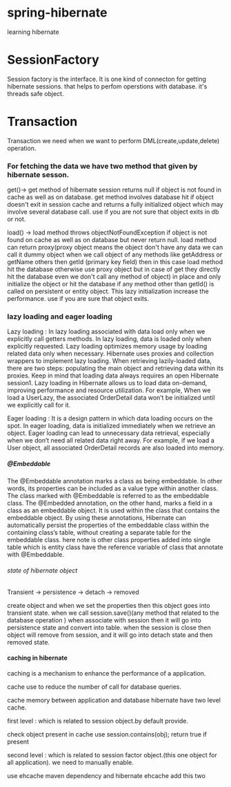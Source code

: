 # spring-hibernate
learning hibernate

# SessionFactory

Session factory is the interface. It is one kind  of connecton for getting hibernate sessions. that helps to perfom operstions with database. it's threads safe object.

# Transaction
Transaction we need when we want to perform DML(create,update,delete) operation.

### For fetching the data we have two method that given by hibernate sesson.

get()-> get method of hibernate session returns null if object is not found in cache as well as on database.
        get method involves database hit if object doesn't exit in session cache and returns a fully initialized object
        which may involve several database call. use if you are not sure that object exits in db or not.

load() -> load method throws objectNotFoundException if object is not found on cache as well as on database but never return null.
         load method can return proxy(proxy object means the object don't have any data we can call it dummy object when we call 
         object of any methods like getAddress or getName others then  getId (primary key field) then in this case  load method 
         hit the database otherwise use proxy object but in case of get they directly hit the database even we don't 
          call any method of object) in place and only initialize the object or hit the database if any method other than getId() 
          is called on persistent or entity object. This lazy initialization increase the performance.
         use if you are sure that object exits.

### lazy loading and eager loading

Lazy loading :  In lazy loading associated with data load only when we explicitly call getters methods.
                In lazy loading, data is loaded only when explicitly requested.
                Lazy loading optimizes memory usage by loading related data only when necessary.
                Hibernate uses proxies and collection wrappers to implement lazy loading.
                When retrieving lazily-loaded data, there are two steps: populating the main object and retrieving data within its proxies.
                Keep in mind that loading data always requires an open Hibernate session1.
                Lazy loading in Hibernate allows us to load data on-demand, improving performance and resource utilization.
                For example, When we load a UserLazy, the associated OrderDetail data won’t be initialized until we explicitly call for it.

Eager loading : It is a design pattern in which data loading occurs on the spot.
                In eager loading, data is initialized immediately when we retrieve an object.
                Eager loading can lead to unnecessary data retrieval, especially when we don’t need all related data right away.
                For example, if we load a User object, all associated OrderDetail records are also loaded into memory.


##### @Embeddable

The @Embeddable annotation marks a class as being embeddable. In other words, its properties can be included as a value type within another class.
The class marked with @Embeddable is referred to as the embeddable class.
The @Embedded annotation, on the other hand, marks a field in a class as an embeddable object. It is used within the class that contains the embeddable object.
By using these annotations, Hibernate can automatically persist the properties of the embeddable class within the containing class’s table, without creating 
a separate table for the embeddable class.
here note is other class properties added into single table which is entity class have the reference variable  of class that annotate with @Embeddable.


###### state of hibernate object
Transient -> persistence -> detach -> removed

create object and  when we set the properties  then this object goes into transient state.
when we call session.save()(any method that related to the database operation ) when associate 
with session then it will go into persistence state and convert into table.
when the session is close then object will remove from session, and it will go into detach state and then removed state.

#### caching in hibernate 

caching is a mechanism to enhance the performance of a application.

cache use to reduce the number of call for database queries.

cache memory between application and database 
hibernate have two level cache.

first level :  which is related to session object.by default provide. 

check object present in cache use
session.contains(obj);
return true if present 

second level : which is related to session factor object.(this one object for all application). we need to manually enable.

use ehcache maven dependency 
and hibernate ehcache
add this two















